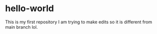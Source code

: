 # hello-world
This is my first repository
I am trying to make edits so it is different from main branch lol.

